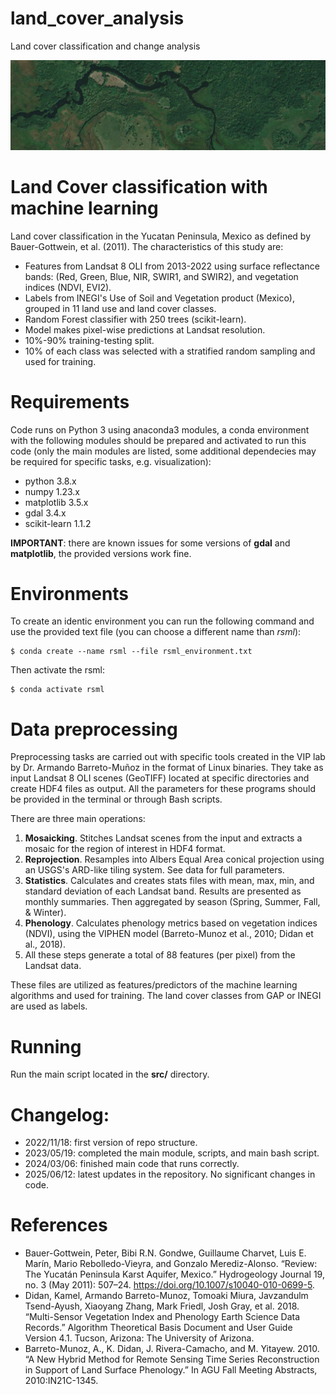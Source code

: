 # land_cover_analysis
Land cover classification and change analysis

![](data/river.png)

# Land Cover classification with machine learning

Land cover classification in the Yucatan Peninsula, Mexico as defined by
Bauer-Gottwein, et al. (2011). The characteristics of this study are:

 * Features from Landsat 8 OLI from 2013-2022 using surface reflectance bands:
   (Red, Green, Blue, NIR, SWIR1, and SWIR2), and vegetation indices (NDVI, EVI2).
 * Labels from INEGI's Use of Soil and Vegetation product (Mexico), grouped in 11
   land use and land cover classes.
 * Random Forest classifier with 250 trees (scikit-learn).
 * Model makes pixel-wise predictions at Landsat resolution.
 * 10%-90% training-testing split.
 * 10% of each class was selected with a stratified random sampling and used for
   training.

# Requirements

Code runs on Python 3 using anaconda3 modules, a conda environment with the
following modules should be prepared and activated to run this code (only the
main modules are listed, some additional dependecies may be required for
specific tasks, e.g. visualization):

  * python 3.8.x
  * numpy 1.23.x
  * matplotlib 3.5.x
  * gdal 3.4.x
  * scikit-learn 1.1.2

**IMPORTANT**: there are known issues for some versions of **gdal** and **matplotlib**,
the provided versions work fine.

# Environments

To create an identic environment you can run the following command and use the
provided text file (you can choose a different name than *rsml*):

```
$ conda create --name rsml --file rsml_environment.txt
```

Then activate the rsml:

```
$ conda activate rsml
```

# Data preprocessing

Preprocessing tasks are carried out with specific tools created in the VIP lab
by Dr. Armando Barreto-Muñoz in the format of Linux binaries. They take as input
Landsat 8 OLI scenes (GeoTIFF) located at specific directories and create
HDF4 files as output.
All the parameters for these programs should be provided in the
terminal or through Bash scripts.

There are three main operations:

  1. **Mosaicking**. Stitches Landsat scenes from the input and extracts a
    mosaic for the region of interest in HDF4 format.
  2. **Reprojection**. Resamples into Albers Equal Area conical projection
    using an USGS's ARD-like tiling system. See data for full parameters.
  3. **Statistics**. Calculates and creates stats files with mean, max, min,
    and standard deviation of each Landsat band. Results are presented as
    monthly summaries. Then aggregated by season (Spring, Summer, Fall, & Winter).
  4. **Phenology**. Calculates phenology metrics based on vegetation indices
    (NDVI), using the VIPHEN model (Barreto-Munoz et al., 2010; Didan et al., 2018).
  5. All these steps generate a total of 88 features (per pixel) from the Landsat
    data.

These files are utilized as features/predictors of the machine learning
algorithms and used for training. The land cover classes from GAP or INEGI
are used as labels.

# Running

Run the main script located in the **src/** directory.

# Changelog:

  * 2022/11/18: first version of repo structure.
  * 2023/05/19: completed the main module, scripts, and main bash script.
  * 2024/03/06: finished main code that runs correctly.
  * 2025/06/12: latest updates in the repository. No significant changes in code.

# References

  * Bauer-Gottwein, Peter, Bibi R.N. Gondwe, Guillaume Charvet, Luis E. Marín, Mario Rebolledo-Vieyra, and Gonzalo Merediz-Alonso. “Review: The Yucatán Peninsula Karst Aquifer, Mexico.” Hydrogeology Journal 19, no. 3 (May 2011): 507–24. https://doi.org/10.1007/s10040-010-0699-5.
  * Didan, Kamel, Armando Barreto-Munoz, Tomoaki Miura, Javzandulm Tsend-Ayush, Xiaoyang Zhang, Mark Friedl, Josh Gray, et al. 2018. “Multi-Sensor Vegetation Index and Phenology Earth Science Data Records.” Algorithm Theoretical Basis Document and User Guide Version 4.1. Tucson, Arizona: The University of Arizona.
  * Barreto-Munoz, A., K. Didan, J. Rivera-Camacho, and M. Yitayew. 2010. “A New Hybrid Method for Remote Sensing Time Series Reconstruction in Support of Land Surface Phenology.” In AGU Fall Meeting Abstracts, 2010:IN21C-1345.


